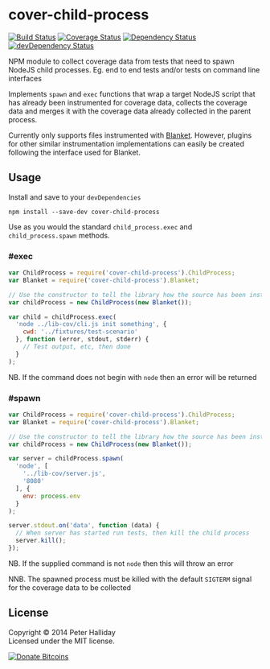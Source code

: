 cover-child-process
===================

[![Build Status](https://travis-ci.org/pghalliday/cover-child-process.png)](https://travis-ci.org/pghalliday/cover-child-process)
[![Coverage Status](https://coveralls.io/repos/pghalliday/cover-child-process/badge.png)](https://coveralls.io/r/pghalliday/cover-child-process)
[![Dependency Status](https://david-dm.org/pghalliday/cover-child-process.png?theme=shields.io)](https://david-dm.org/pghalliday/cover-child-process)
[![devDependency Status](https://david-dm.org/pghalliday/cover-child-process/dev-status.png?theme=shields.io)](https://david-dm.org/pghalliday/cover-child-process#info=devDependencies)

NPM module to collect coverage data from tests that need to spawn NodeJS child processes. Eg. end to end tests and/or tests on command line interfaces

Implements `spawn` and `exec` functions that wrap a target NodeJS script that has already been instrumented for coverage data, collects the coverage data and merges it with the coverage data already collected in the parent process.

Currently only supports files instrumented with [Blanket](https://www.npmjs.org/package/blanket). However, plugins for other similar instrumentation implementations can easily be created following the interface used for Blanket.

Usage
-----

Install and save to your `devDependencies`

```
npm install --save-dev cover-child-process
```

Use as you would the standard `child_process.exec` and `child_process.spawn` methods.

### #exec

```javascript
var ChildProcess = require('cover-child-process').ChildProcess;
var Blanket = require('cover-child-process').Blanket;

// Use the constructor to tell the library how the source has been instrumented
var childProcess = new ChildProcess(new Blanket());

var child = childProcess.exec(
  'node ../lib-cov/cli.js init something', {
    cwd: '../fixtures/test-scenario'
  }, function (error, stdout, stderr) {
    // Test output, etc, then done
  }
);
```

NB. If the command does not begin with `node` then an error will be returned

### #spawn

```javascript
var ChildProcess = require('cover-child-process').ChildProcess;
var Blanket = require('cover-child-process').Blanket;

// Use the constructor to tell the library how the source has been instrumented
var childProcess = new ChildProcess(new Blanket());

var server = childProcess.spawn(
  'node', [
    '../lib-cov/server.js',
    '8080'
  ], {
    env: process.env
  }
);

server.stdout.on('data', function (data) {
  // When server has started run tests, then kill the child process
  server.kill();
});
```

NB. If the supplied command is not `node` then this will throw an error

NNB. The spawned process must be killed with the default `SIGTERM` signal for the coverage data to be collected

License
-------

Copyright &copy; 2014 Peter Halliday  
Licensed under the MIT license.

[![Donate Bitcoins](https://coinbase.com/assets/buttons/donation_large-6ec72b1a9eec516944e50a22aca7db35.png)](https://coinbase.com/checkouts/9d121c0321590556b32241bbe7960362)
